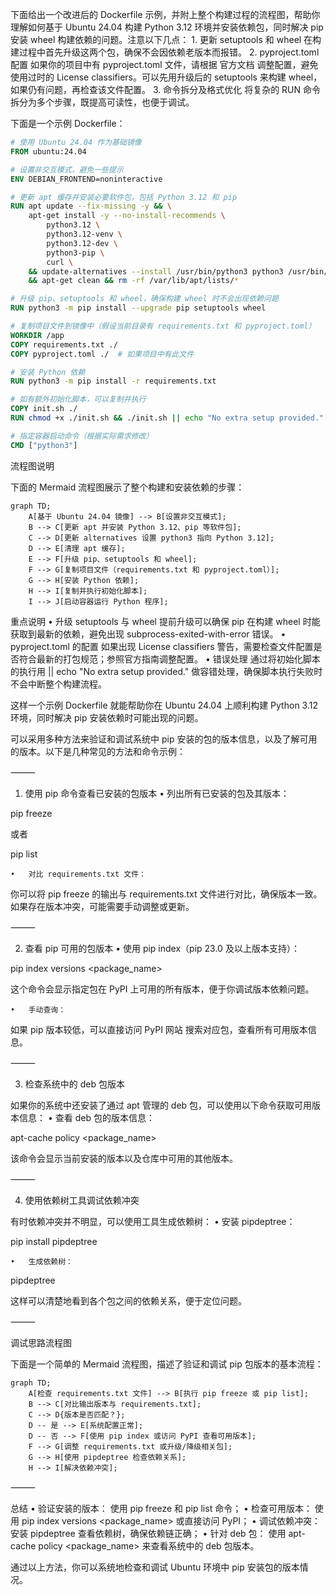 下面给出一个改进后的 Dockerfile 示例，并附上整个构建过程的流程图，帮助你理解如何基于 Ubuntu 24.04 构建 Python 3.12 环境并安装依赖包，同时解决 pip 安装 wheel 构建依赖的问题。注意以下几点：
	1.	更新 setuptools 和 wheel
在构建过程中首先升级这两个包，确保不会因依赖老版本而报错。
	2.	pyproject.toml 配置
如果你的项目中有 pyproject.toml 文件，请根据 官方文档 调整配置，避免使用过时的 License classifiers。可以先用升级后的 setuptools 来构建 wheel，如果仍有问题，再检查该文件配置。
	3.	命令拆分及格式优化
将复杂的 RUN 命令拆分为多个步骤，既提高可读性，也便于调试。

下面是一个示例 Dockerfile：
```Dockerfile
# 使用 Ubuntu 24.04 作为基础镜像
FROM ubuntu:24.04

# 设置非交互模式，避免一些提示
ENV DEBIAN_FRONTEND=noninteractive

# 更新 apt 缓存并安装必要软件包，包括 Python 3.12 和 pip
RUN apt update --fix-missing -y && \
    apt-get install -y --no-install-recommends \
        python3.12 \
        python3.12-venv \
        python3.12-dev \
        python3-pip \
        curl \
    && update-alternatives --install /usr/bin/python3 python3 /usr/bin/python3.12 1 \
    && apt-get clean && rm -rf /var/lib/apt/lists/*

# 升级 pip、setuptools 和 wheel，确保构建 wheel 时不会出现依赖问题
RUN python3 -m pip install --upgrade pip setuptools wheel

# 复制项目文件到镜像中（假设当前目录有 requirements.txt 和 pyproject.toml）
WORKDIR /app
COPY requirements.txt ./
COPY pyproject.toml ./  # 如果项目中有此文件

# 安装 Python 依赖
RUN python3 -m pip install -r requirements.txt

# 如有额外初始化脚本，可以复制并执行
COPY init.sh ./
RUN chmod +x ./init.sh && ./init.sh || echo "No extra setup provided."

# 指定容器启动命令（根据实际需求修改）
CMD ["python3"]
```
流程图说明

下面的 Mermaid 流程图展示了整个构建和安装依赖的步骤：
```mermaid
graph TD;
    A[基于 Ubuntu 24.04 镜像] --> B[设置非交互模式];
    B --> C[更新 apt 并安装 Python 3.12、pip 等软件包];
    C --> D[更新 alternatives 设置 python3 指向 Python 3.12];
    D --> E[清理 apt 缓存];
    E --> F[升级 pip、setuptools 和 wheel];
    F --> G[复制项目文件（requirements.txt 和 pyproject.toml）];
    G --> H[安装 Python 依赖];
    H --> I[复制并执行初始化脚本];
    I --> J[启动容器运行 Python 程序];
```
重点说明
	•	升级 setuptools 与 wheel
提前升级可以确保 pip 在构建 wheel 时能获取到最新的依赖，避免出现 subprocess-exited-with-error 错误。
	•	pyproject.toml 的配置
如果出现 License classifiers 警告，需要检查文件配置是否符合最新的打包规范；参照官方指南调整配置。
	•	错误处理
通过将初始化脚本的执行用 || echo "No extra setup provided." 做容错处理，确保脚本执行失败时不会中断整个构建流程。

这样一个示例 Dockerfile 就能帮助你在 Ubuntu 24.04 上顺利构建 Python 3.12 环境，同时解决 pip 安装依赖时可能出现的问题。


可以采用多种方法来验证和调试系统中 pip 安装的包的版本信息，以及了解可用的版本。以下是几种常见的方法和命令示例：

⸻

1. 使用 pip 命令查看已安装的包版本
	•	列出所有已安装的包及其版本：

pip freeze

或者

pip list


	•	对比 requirements.txt 文件：
你可以将 pip freeze 的输出与 requirements.txt 文件进行对比，确保版本一致。如果存在版本冲突，可能需要手动调整或更新。

⸻

2. 查看 pip 可用的包版本
	•	使用 pip index（pip 23.0 及以上版本支持）：

pip index versions <package_name>

这个命令会显示指定包在 PyPI 上可用的所有版本，便于你调试版本依赖问题。

	•	手动查询：
如果 pip 版本较低，可以直接访问 PyPI 网站 搜索对应包，查看所有可用版本信息。

⸻

3. 检查系统中的 deb 包版本

如果你的系统中还安装了通过 apt 管理的 deb 包，可以使用以下命令获取可用版本信息：
	•	查看 deb 包的版本信息：

apt-cache policy <package_name>

该命令会显示当前安装的版本以及仓库中可用的其他版本。

⸻

4. 使用依赖树工具调试依赖冲突

有时依赖冲突并不明显，可以使用工具生成依赖树：
	•	安装 pipdeptree：

pip install pipdeptree


	•	生成依赖树：

pipdeptree

这样可以清楚地看到各个包之间的依赖关系，便于定位问题。

⸻

调试思路流程图

下面是一个简单的 Mermaid 流程图，描述了验证和调试 pip 包版本的基本流程：
```mermaid
graph TD;
    A[检查 requirements.txt 文件] --> B[执行 pip freeze 或 pip list];
    B --> C[对比输出版本与 requirements.txt];
    C --> D{版本是否匹配？};
    D -- 是 --> E[系统配置正常];
    D -- 否 --> F[使用 pip index 或访问 PyPI 查看可用版本];
    F --> G[调整 requirements.txt 或升级/降级相关包];
    G --> H[使用 pipdeptree 检查依赖关系];
    H --> I[解决依赖冲突];

```

⸻

总结
	•	验证安装的版本： 使用 pip freeze 和 pip list 命令；
	•	检查可用版本： 使用 pip index versions <package_name> 或直接访问 PyPI；
	•	调试依赖冲突： 安装 pipdeptree 查看依赖树，确保依赖链正确；
	•	针对 deb 包： 使用 apt-cache policy <package_name> 来查看系统中的 deb 包版本。

通过以上方法，你可以系统地检查和调试 Ubuntu 环境中 pip 安装包的版本情况。
